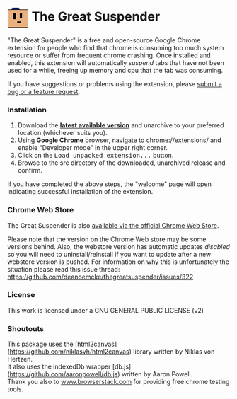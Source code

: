 # <img src="/src/img/icon48.png" align="absmiddle"> The Great Suspender

"The Great Suspender" is a free and open-source Google Chrome extension for people who find that chrome is consuming too much system resource or suffer from frequent chrome crashing. Once installed and enabled, this extension will automatically *suspend* tabs that have not been used for a while, freeing up memory and cpu that the tab was consuming.

If you have suggestions or problems using the extension, please [submit a bug or a feature request](https://github.com/deanoemcke/thegreatsuspender/issues/).

### Installation

1. Download the **[latest available version](https://github.com/deanoemcke/thegreatsuspender/releases/tag/v6.21)** and unarchive to your preferred location (whichever suits you).
2. Using **Google Chrome** browser, navigate to chrome://extensions/ and enable "Developer mode" in the upper right corner.
3. Click on the <kbd>Load unpacked extension...</kbd> button.
4. Browse to the src directory of the downloaded, unarchived release and confirm.

If you have completed the above steps, the "welcome" page will open indicating successful installation of the extension.

### Chrome Web Store

The Great Suspender is also [available via the official Chrome Web Store](https://chrome.google.com/webstore/detail/the-great-suspender/klbibkeccnjlkjkiokjodocebajanakg).

Please note that the version on the Chrome Web store may be some versions behind. Also, the webstore version has automatic updates *disabled* so you will need to uninstall/reinstall if you want to update after a new webstore version is pushed. For information on why this is unfortunately the situation please read this issue thread: https://github.com/deanoemcke/thegreatsuspender/issues/322

### License

This work is licensed under a GNU GENERAL PUBLIC LICENSE (v2)

### Shoutouts

This package uses the [html2canvas] (https://github.com/niklasvh/html2canvas) library written by Niklas von Hertzen.  
It also uses the indexedDb wrapper [db.js] (https://github.com/aaronpowell/db.js) written by Aaron Powell.  
Thank you also to www.browserstack.com for providing free chrome testing tools.  
